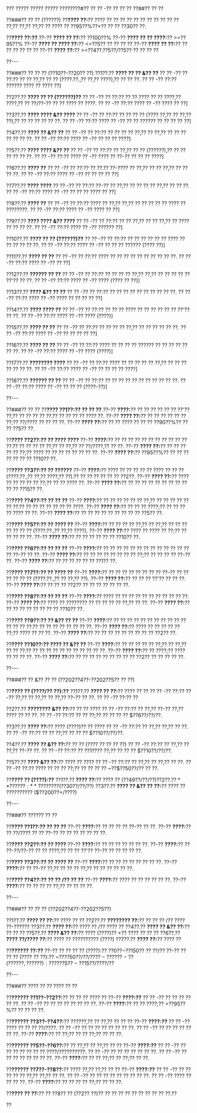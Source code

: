 ??? ????? ????? ????? ????????#?? ?? ?? -?? ?? ?? ??
??##?? ?? ??

??###?? ?? ?? (??????)
??**???? ??:**?? ???? ?? ?? ?? ?? ?? ?? ?? ?? ?? ?? ?? ??,?? ??,?? ??,?? ?? ???? ?? ??95??%??+?? ?? ?? ??30?? ??.

??**???? ??:??**
??-?? **???? ?? ??:**?? ??100??%
??-?? **???? ?? ?? ????:**?? >=??95??%
??-?? **???? ?? ???? ??:**?? <=??5?? ?? ?? ?? ??
??-?? **???? ?? ??:**?? ?? ?? ?? ?? ?? ??
??-?? **???? ??:**?? >=??4??.??5??/??5?? ?? ?? ?? ??

??---

??###?? ?? ?? ?? (??10??-??20?? ??)
??1??.?? **???? ?? ?? &?? ??**
??  ?? -?? ?? ??:?? ?? ?? ??,?? ?? ?? (????.??.,?? ??,?? ????),?? ?? ?? ??.
??  ?? -?? ??:?? ?????? ???? ?? ???? ??]

??2??.?? **???? ?? ?? (??????)??**
??  ?? -?? ?? ??:?? ?? ?? ???? ?? ?? ????,?? ????,?? ?? ??/??-?? ?? ?? ???? ?? ????.
??  ?? -?? ??:?? ???? ?? -?? ???? ?? ??]

??3??.?? **???? ???? &?? ????**
??  ?? -?? ?? ??:?? ?? ?? ?? ?? (???? ??,?? ?? ??,?? ??),?? ?? ?? ?? ?? ?? ??.
??  ?? -?? ??:?? ???? ?? -?? ?? ?? ?????? ?? ?? ?? ?? ??]

??4??.?? **???? ?? &?? ??**
??  ?? -?? ?? ??:?? ?? ?? ?? ?? ??,?? ?? ??,?? ?? ?? ?? ?? ?? ?? ??.
??  ?? -?? ??:?? ???? ?? -?? ?? ?? ?? ????]

??5??.?? **???? ???? &?? ??**
??  ?? -?? ?? ??:?? ?? ??,?? ?? ?? (??????),?? ?? ?? ?? ?? ?? ??.
??  ?? -?? ??:?? ???? ?? -?? ???? ?? ??-?? ?? ?? ?? ????]

??6??.?? **???? ??**
??  ?? -?? ?? ??:?? ?? ??.?? ??-???? ?? ??,?? ?? ?? ??,?? ?? ?? ?? ??.
??  ?? -?? ??:?? ???? ?? -?? ?? ?? ?? ?? ??]

??7??.?? **???? ????**
??  ?? -?? ?? ??:?? ??-?? ?? ??,?? ?? ?? ?? ?? ??,?? ?? ?? ??.
??  ?? -?? ??:?? ???? ?? -?? ?? ?? ?? ???? ?? ??]

??8??.?? **???? ??**
??  ?? -?? ?? ??:?? ???? ?? ??,?? ??,?? ?? ?? ?? ?? ?? ???? ?? ????????.
??  ?? -?? ??:?? ???? ?? -?? ???? ?? ??]

??9??.?? **???? ???? &?? ????**
??  ?? -?? ?? ??:?? ?? ?? ??,?? ?? ?? ??,?? ?? ???? ?? ?? ?? ??.
??  ?? -?? ??:?? ???? ?? -?? ?????? ??]

??10??.?? **???? ?? ?? (??????)??**
??   ?? -?? ?? ??:?? ?? ?? ?? ?? ?? ?? ???? ?? ?? ?? ?? ?? ??.
??   ?? -?? ??:?? ???? ?? -?? ?? ?? ?? ?????? (???? ??)]

??11??.?? **???? ?? ??**
??   ?? -?? ?? ??:?? ???? ?? ?? ?? ?? ?? ?? ?? ?? ?? ??.
??   ?? -?? ??:?? ???? ?? -?? ?? ??]

??12??.?? **?????? ?? ??**
??   ?? -?? ?? ??:?? ?? ?? ?? ?? ??,?? ??,?? ?? ?? ?? ?? ?? ??'?? ?? ??.
??   ?? -?? ??:?? ???? ?? -?? ???? (???? ?? ??)]

??13??.?? **???? &?? ?? ??**
??   ?? -?? ?? ??:?? ?? ?? ?? ?? ?? ?? ?? ?? ?? ??.
??   ?? -?? ??:?? ???? ?? -?? ???? ?? ?? ?? ?? ??]

??14??.?? **???? ???? ??**
??   ?? -?? ?? ??:?? ?? ?? ?? ???? ?? ?? ?? ?? ?? ?? ??'?? ?? ??.
??   ?? -?? ??:?? ???? ?? -?? ???? (????)]

??15??.?? **???? ?? ??**
??   ?? -?? ?? ??:?? ?? ?? ?? ?? ??,?? ?? ?? ?? ?? ?? ??.
??   ?? -?? ??:?? ???? ?? -?? ?? ?? ?? ?? ??]

??16??.?? **???? ?? ??**
??   ?? -?? ?? ??:?? ???? ?? ?? ?? ?? ?????? ?? ?? ?? ?? ?? ?? ??.
??   ?? -?? ??:?? ???? ?? -?? ???? (????)]

??17??.?? **???????? ????**
??   ?? -?? ?? ??:?? ???? ?? ?? ?? ?? ?? ??,?? ?? ?? ?? ?? ?? ?? ??.
??   ?? -?? ??:?? ???? ?? -?? ?? ?? ?? ?? ????]

??18??.?? **?????? ?? ??**
??   ?? -?? ?? ??:?? ?? ?? ?? ?? ?? ?? ?? ?? ?? ?? ??.
??   ?? -?? ??:?? ???? ?? -?? ?? ?? ?? (????-??)]

??---

??###?? ?? ??
??**???? ??1??:?? ?? ?? ??**
??-?? **????:**?? ?? ?? ?? ?? ?? ?? ??'?? ??,?? ?? ?? ?? ?? ??.?? ?? ?? ?? ?? ???? ??.
??-?? **???? ??:**?? ?? ?? ?? ?? ?? ?? ??;?? ??/???? ?? ?? ?? ??.
??-?? **???? ??:**?? ?? ?? ???? ?? ?? ?? ??90??%?? ?? ?? ??5?? ??.

??**???? ??2??:?? ?? ???? ????**
??-?? **????:**?? ?? ?? ?? ?? ?? ?? ?? ?? ?? ?? ?? ??.?? ?? ?? ?? ?? ??,?? ?? ??,?? ?? ??/????,?? ?? ??.
??-?? **???? ??:**?? ?? ?? ?? ?? ?? ??;?? ???? ?? ?? ?? ?? ?? ?? ?? ??.
??-?? **???? ??:**?? ??95??%?? ?? ?? ?? ?? ?? ?? ?? ??10?? ??.

??**???? ??3??:?? ?? ??????**
??-?? **????:**?? ???? ?? ?? ?? ?? ?? ???? ?? ?? ?? (????.??.,?? ??,?? ????,?? ??).?? ?? ?? ?? ?? ?? ?? ??2??.
??-?? **???? ??:**?? ???? ?? ?? ?? ?? ?? ??;?? ?? ?? ???? ??.
??-?? **???? ??:**?? ?? ?? ?? ?? ?? ?? ?? ?? ?? ?? ?? ??15?? ??.

??**???? ??4??:?? ?? ?? ??**
??-?? **????:**?? ?? ?? ?? ?? ?? ?? ??,?? ?? ?? ?? ?? ?? ?? ??.?? ?? ?? ?? ?? ?? ?? ?? ????.
??-?? **???? ??:**?? ?? ?? ?? ????;?? ?? ?? ?? ?? ???? ?? ??.
??-?? **???? ??:**?? ?? ?? ?? ?? ?? ?? ?? ?? ?? ??5?? ??.

??**???? ??5??:?? ?? ???? ??**
??-?? **????:**?? ?? ?? ?? ?? ??,?? ?? ??,?? ?? ?? ?? ?? ?? ?? ?? (????.??.,?? ??,?? ????).
??-?? **???? ??:**?? ???? ?? ???? ?? ??;?? ?? ?? ?? ?? ??.
??-?? **???? ??:**?? ?? ?? ?? ?? ?? ?? ??10?? ??.

??**???? ??6??:?? ?? ?? ??**
??-?? **????:**?? ?? ?? ?? ?? ?? ?? ?? ?? ?? ?? ?? ?? ?? ?? ??-?? ?? ??.
??-?? **???? ??:**?? ?? ?? ?? ?? ?? ?? ?? ?? ??;?? ?? ?? ?? ?? ??-?? ??.
??-?? **???? ??:**?? ?? ?? ?? ?? ?? ?? ??1?? ??.

??**???? ??7??:?? ?? ???? ??**
??-?? **????:**?? ?? ?? ?? ?? ?? ?? ?? ?? ??-?? ?? ?? ?? ?? ?? ?? (????.??.,?? ?? ??,?? ??).
??-?? **???? ??:**?? ?? ?? ?? ??'?? ?? ?? ??.
??-?? **???? ??:**?? ?? ?? ?? ??2?? ?? ?? ?? ?? ?? ?? ??.

??**???? ??8??:?? ?? ?? ??**
??-?? **????:**?? ???? ?? ?? ?? ?? ?? ?? ?? ?? ?? ?? ??.
??-?? **???? ??:**?? ???? ?? ???????? ?? ?? ?? ?? ?? ??,?? ?? ??.
??-?? **???? ??:**?? ?? ?? ?? ?? ?? ?? ?? ?? ??10?? ??.

??**???? ??9??:?? ?? &?? ?? ??**
??-?? **????:**?? ?? ?? ?? ?? ?? ?? ?? ?? ?? ?? ?? ?? ?? ?? ??.?? ?? ?? ?? ?? ?? ?? ?? ??.
??-?? **???? ??:**?? ???? ?? ?? ?? ?? ?? ??;?? ???? ?? ?? ??.
??-?? **???? ??:**?? ?? ?? ?? ?? ?? ?? ?? ?? ?? ??2?? ??.

??**???? ??10??:?? ???? ?? &?? ??**
??-?? **????:**?? ?? ?? ?? ?? ?? ??,?? ?? ??,?? ?? ?? ??.?? ?? ?? ?? ?? ?? ?? ?? ?? ?? ?? ??.
??-?? **???? ??:**?? ?? ????;?? ???? ?? ?? ?? ??.
??-?? **???? ??:**?? ?? ?? ?? ?? ?? ?? ?? ?? ?? ??2?? ?? ?? ?? ?? ??.

??---

??###?? ?? &?? ?? ?? (??202??4??-??202??5?? ?? ??)

??**???? ?? (????/?? ??):??**
??1??.?? **???? ?? ??:**?? ???? ?? ??
??  ?? -?? ??:?? ??-?? ??,?? ?? ??,?? ?? ??,?? ??-?? ?? ??.
??  ?? -?? ??:?? ??

??2??.?? **???????? &?? ??:**?? ?? ?? ????
??  ?? -?? ??:?? ?? ??,?? ??-?? ??,?? ???? ?? ?? ??.
??  ?? -?? ??:?? ?? ?? ??;?? ?? ?? ?? ?? $??6??/??/??.

??3??.?? **???? ??:**?? ???? (????)?? ?? ????
??  ?? -?? ??:?? ?? ??,?? ??,?? ?? ??.
??  ?? -?? ??:?? ?? ?? ??;?? ?? ?? ?? $??10??/??/??.

??4??.?? **???? ?? &?? ??:**?? ?? ?? (???? ?? ?? ?? ??)
??  ?? -?? ??:?? ?? ??,?? ?? ??,?? ??-?? ??.
??  ?? -?? ??:?? ?? ??1???? ??;?? ?? ?? ?? $??10??/??/??.

??5??.?? **???? &?? ??:**?? ???? ?? ????
??  ?? -?? ??:?? ?? ??,?? ?? ??,?? ?? ??.
??  ?? -?? ??:?? ???? ?? ?? ?? ??;?? ?? ?? ?? ?? ~??$??50??/?? ?? ??.

??**???? ?? (????):??**
??1??.?? **???? ??:**?? ???? ?? ($??49??/??/??)
??2??.?? **???? ??:**?? ???? ?? ($??30??/??/??)
??3??.?? **???? ?? &?? ?? ??:**?? ???? ?? ?????????? ($??200??+/????)

??---

??###?? ?????? ?? ??

??**???? ??1??:?? ?? ?? ??**
??-?? **????:**?? ?? ?? ?? ?? ??-?? ?? ??.
??-?? **????:**?? ?? ??/???? ?? ?? ??-?? ?? ?? ?? ?? ?? ?? ??.

??**???? ??2??:?? ?? ????**
??-?? **????:**?? ?? ?? ?? ?? ?? ?? ??.
??-?? **????:**?? ?? ??-??/??-?? ?? ?? ????;?? ?? ?? ??'?? ??-?? ?? ?? ?? ?? ??.

??**???? ??3??:?? ?? ???? ??**
??-?? **????:**?? ?? ?? ?? ?? ?? ?? ?? ??.
??-?? **????:**?? ?? ??-?? ??,?? ?? ?? ?? ??,?? ?? ?? ?? ?? ?? ??.

??**???? ??4??:?? ?? ?? /?? ?? ??**
??-?? **????:**?? ???? ?? ?? ?? ?? ?? ??.
??-?? **????:**?? ?? ?? ?? ?? ??;?? ?? ?? ?? ??.

??---

??###?? ?? ?? ?? (??202??4??-??202??5??)

??1??.?? **???? ?? ??:**?? ???? ?? ??
??2??.?? **???????? ??:**?? ?? ?? ?? /?? ???? ??-??????
??3??.?? **???? ??:**?? ???? ?? /?? ???? ??
??4??.?? **???? ?? &?? ??:**?? ?? ?? ??
??5??.?? **???? &?? ??:**?? ???? (????)?? +?? ???? ?? ?? ??
??6??.?? **???? ??/???? ??:**?? ???? ?? ?????????? (????)
??7??.?? **???? ??:**?? ???? ??

??**?????? ??:??**
??-?? ?? ?? ?? ?? (????):?? $??0??-$??150?? ?? ??/??
??-?? ?? ?? ?? (???? ?? ??):?? ~??$??50??/??/??
??-?? ?? ??-?? (???? ??,?? ?? ??):?? ?? ??5??-??15??$/????/??

??---

??###?? ???? ?? ?? ???? ?? ??

??**?????? ??1??-??2??:**?? ?? ?? ?? ???? ??
??-?? **????:??**
?? ?? -?? ?? ?? ?? ?? ?? ??.
?? ?? -?? ?? ?? ?? ?? ?? ?? ?? ??.
??-?? **????:**?? ?? ?? ????;?? >??95??%?? ?? ?? ?? ??.

??**?????? ??3??-??4??:**?? ??????,?? ?? ??,?? ?? ?? ??
??-?? **????:??**
?? ?? -?? ???? ?? ?? ?? ??/????.
?? ?? -?? ?? ?? ?? ?? ?? ?? ?? ??.
?? ?? -?? ?? ?? ?? ?? ?? ?? ??.
??-?? **????:**?? ?? ??;?? ?? ?? ??;?? ?? ?? ??.

??**?????? ??5??-??6??:**?? ?? ??,?? ?? ??,?? ?? ??
??-?? **????:??**
?? ?? -?? ?? ?? ?? ?? ?? ?? ?? ????/??????????.
?? ?? -?? ?? ?? ?? ?? ?? ?? ??.
?? ?? -?? ?? ?? ?? ?? ?? ?? ?? ??.
??-?? **????:**?? ?? ?? ??;?? ?? ??;?? ?? ??.

??**?????? ??7??-??8??:**?? ???? ??,?? ??,?? ?? ??
??-?? **????:??**
?? ?? -?? ?? ?? ?? ?? ?? ??,?? ??,?? ?? ??.
?? ?? -?? ?? ?? ?? ?? ?? ?? ?? ?? ??.
?? ?? -?? ???? ?? ?? ?? ??.
??-?? **????:**?? ?? ?? ?? ?? ??;?? ?? ?? ??.

??**???? ?? ??:**?? ?? ??8?? ?? (??2?? ??)?? ?? ?? ?? ?? ?? ?? ?? ?? ?? ??.??

??